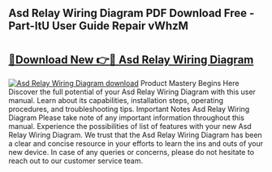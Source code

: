 ## Asd Relay Wiring Diagram PDF Download Free - Part-ltU User Guide Repair vWhzM

# <h2><a href="http://dfh5rh.blite.top/?on=Asd+Relay+Wiring+Diagram">🔗Download New 👉🔴 Asd Relay Wiring Diagram</a></h2>

[![Asd Relay Wiring Diagram download](https://i.imgur.com/lujVjoI.png)](http://dfh5rh.blite.top/?on=Asd+Relay+Wiring+Diagram)
Product Mastery Begins Here Discover the full potential of your Asd Relay Wiring Diagram with this user manual. Learn about its capabilities, installation steps, operating procedures, and troubleshooting tips. Important Notes Asd Relay Wiring Diagram Please take note of any important information throughout this manual. Experience the possibilities of list of features with your new Asd Relay Wiring Diagram. We trust that the Asd Relay Wiring Diagram has been a clear and concise resource in your efforts to learn the ins and outs of your new device. In case of any queries or concerns, please do not hesitate to reach out to our customer service team.
